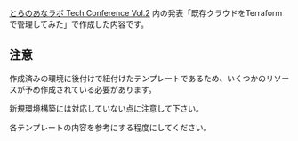 [とらのあなラボ Tech Conference Vol.2](https://yumenosora.co.jp/tora-lab/tech-conference/vol2) 内の発表「既存クラウドをTerraformで管理してみた」で作成した内容です。

## 注意

作成済みの環境に後付けで紐付けたテンプレートであるため、いくつかのリソースが予め作成されている必要があります。

新規環境構築には対応していない点に注意して下さい。

各テンプレートの内容を参考にする程度にしてください。
